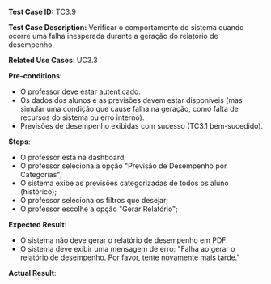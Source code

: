 **Test Case ID:** TC3.9

**Test Case Description:** Verificar o comportamento do sistema quando ocorre uma falha inesperada durante a geração do relatório de desempenho.

**Related Use Cases**: UC3.3

**Pre-conditions**:
- O professor deve estar autenticado.
- Os dados dos alunos e as previsões devem estar disponíveis (mas simular uma condição que cause falha na geração, como falta de recursos do sistema ou erro interno).
- Previsões de desempenho exibidas com sucesso (TC3.1 bem-sucedido).

**Steps**:
- O professor está na dashboard;
- O professor seleciona a opção "Previsão de Desempenho por Categorias";
- O sistema exibe as previsões categorizadas de todos os aluno (histórico);
- O professor seleciona os filtros que desejar;
- O professor escolhe a opção "Gerar Relatório";

**Expected Result**:
- O sistema não deve gerar o relatório de desempenho em PDF.
- O sistema deve exibir uma mensagem de erro: "Falha ao gerar o relatório de desempenho. Por favor, tente novamente mais tarde."

**Actual Result**: